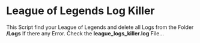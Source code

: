 # League of Legends Log Killer

This Script find your League of Legends and delete all Logs from the Folder **/Logs**
If there any Error. Check the **league_logs_killer.log** File...